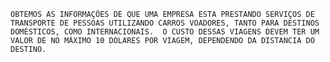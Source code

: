 	OBTEMOS AS INFORMAÇÕES DE QUE UMA EMPRESA ESTA PRESTANDO SERVIÇOS DE TRANSPORTE DE PESSOAS UTILIZANDO CARROS VOADORES, TANTO PARA DESTINOS DOMÉSTICOS, COMO INTERNACIONAIS.  O CUSTO DESSAS VIAGENS DEVEM TER UM VALOR DE NO MÁXIMO 10 DOLARES POR VIAGEM, DEPENDENDO DA DISTANCIA DO DESTINO.
